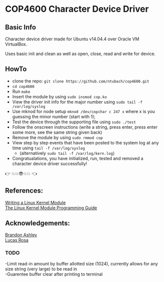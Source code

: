 # COP4600 Character Device Driver

## Basic Info
Character device driver made for Ubuntu v14.04.4 over Oracle VM VirtualBox.

Uses basic init and clean as well as open, close, read and write for device.

## HowTo

* clone the repo: `git clone https://github.com/ntubach/cop4600.git`
* `cd cop4600`
* Run `make`
* Insert the module by using `sudo insmod cop.ko`     
* View the driver init info for the major number using `sudo tail -f /var/log/syslog`
* Use mknod for node setup `mknod /dev/copchar c 247 x` where x is you guessing the minor number (start with 1);
* Test the device through the supporting file using `sudo ./test`
* Follow the onscreen instructions (write a string, press enter, press enter some more, see the same string given back)
* Remove the module by using `sudo rmmod cop`
* View step by step events that have been posted to the system log at any time using `tail -f /var/log/syslog`
	* (alternatively `sudo tail -f /var/log/kern.log`)
* Congratualations, you have initialized, run, tested and removed a character device driver successfully!

:point_right:  :boom::boom::sunglasses::boom::boom:  :point_left:

## References:

[Writing a Linux Kernel Module](http://derekmolloy.ie/writing-a-linux-kernel-module-part-2-a-character-device/)   
[The Linux Kernel Module Programming Guide](http://www.tldp.org/LDP/lkmpg/2.6/html/index.html)

## Acknowledgements:

[Brandon Ashley](https://github.com/teebash)    
[Lucas Rosa](https://github.com/lrosa007)

### TODO
-Limit read-in amount by buffer allotted size (1024), currently allows for any size string (very large) to be read in     
-Guarentee buffer clear after printing to terminal
